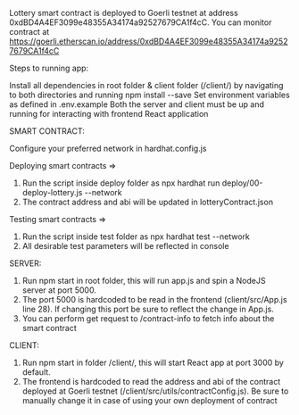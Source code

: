Lottery smart contract is deployed to Goerli testnet at address 0xdBD4A4EF3099e48355A34174a92527679CA1f4cC. You can monitor contract at https://goerli.etherscan.io/address/0xdBD4A4EF3099e48355A34174a92527679CA1f4cC

Steps to running app: 

Install all dependencies in root folder & client folder (/client/) by navigating to both directories and running npm install --save
Set environment variables as defined in .env.example
Both the server and client must be up and running for interacting with frontend React application

SMART CONTRACT:

Configure your preferred network in hardhat.config.js

Deploying smart contracts => 
1) Run the script inside deploy folder as npx hardhat run deploy/00-deploy-lottery.js --network <whichever network you choose>
2) The contract address and abi will be updated in lotteryContract.json

Testing smart contracts =>
1) Run the script inside test folder as npx hardhat test --network <whichever network you choose>
2) All desirable test parameters will be reflected in console

SERVER:

1) Run npm start in root folder, this will run app.js and spin a NodeJS server at port 5000. 
2) The port 5000 is hardcoded to be read in the frontend (client/src/App.js line 28). If changing this port be sure to reflect the change in App.js.
3) You can perform get request to /contract-info to fetch info about the smart contract

CLIENT:

1) Run npm start in folder /client/, this will start React app at port 3000 by default.
2) The frontend is hardcoded to read the address and abi of the contract deployed at Goerli testnet (/client/src/utils/contractConfig.js). Be sure to manually change it in case of using your own deployment of contract
